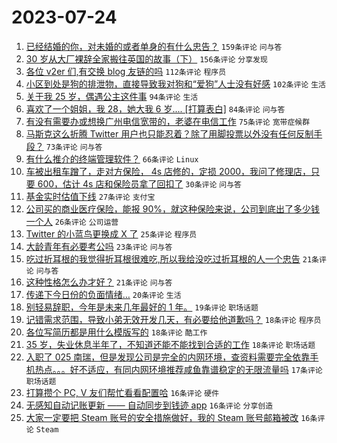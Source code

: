 # 2023-07-24

1. [已经结婚的你，对未婚的或者单身的有什么忠告？](https://www.v2ex.com/t/959198) `159条评论` `问与答`
1. [30 岁从大厂裸辞全家搬往英国的故事（下）](https://www.v2ex.com/t/959091) `156条评论` `分享发现`
1. [各位 v2er 们,有交换 blog 友链的吗](https://www.v2ex.com/t/959167) `112条评论` `程序员`
1. [小区到处是狗的排泄物，直接导致我对狗和“爱狗”人士没有好感](https://www.v2ex.com/t/959099) `102条评论` `生活`
1. [关于我 25 岁，偶遇公主这件事](https://www.v2ex.com/t/959112) `94条评论` `生活`
1. [喜欢了一个姐姐，我 28，她大我 6 岁.... [打算表白]](https://www.v2ex.com/t/959145) `84条评论` `问与答`
1. [有没有需要办或想换广州电信宽带的，老婆在电信工作](https://www.v2ex.com/t/959100) `75条评论` `宽带症候群`
1. [马斯克这么折腾 Twitter 用户也只能忍着？除了用脚投票以外没有任何反制手段？](https://www.v2ex.com/t/959122) `73条评论` `问与答`
1. [有什么推介的终端管理软件？](https://www.v2ex.com/t/959114) `66条评论` `Linux`
1. [车被出租车蹭了，走对方保险， 4s 店修的，定损 2000，我问了修理店，只要 600，估计 4s 店和保险员拿了回扣了](https://www.v2ex.com/t/959268) `30条评论` `问与答`
1. [基金实时估值下线](https://www.v2ex.com/t/959163) `27条评论` `支付宝`
1. [公司买的商业医疗保险，能报 90%，就这种保险来说，公司到底出了多少钱一个人](https://www.v2ex.com/t/959245) `26条评论` `公司运营`
1. [Twitter 的小蓝鸟更换成 X 了](https://www.v2ex.com/t/959367) `25条评论` `程序员`
1. [大龄青年有必要考公吗](https://www.v2ex.com/t/959101) `23条评论` `问与答`
1. [吃过折耳根的我觉得折耳根很难吃,所以我给没吃过折耳根的人一个忠告](https://www.v2ex.com/t/959286) `21条评论` `问与答`
1. [这种性格怎么办才好？](https://www.v2ex.com/t/959205) `21条评论` `问与答`
1. [传递下今日份的负面情绪…](https://www.v2ex.com/t/959165) `20条评论` `生活`
1. [别轻易辞职，今年是未来几年最好的 1 年。](https://www.v2ex.com/t/959330) `19条评论` `职场话题`
1. [记错需求范围，导致小弟无效开发几天，有必要给他道歉吗？](https://www.v2ex.com/t/959338) `18条评论` `程序员`
1. [各位写简历都是用什么模版写的](https://www.v2ex.com/t/959149) `18条评论` `酷工作`
1. [35 岁，失业休息半年了，不知道还能不能找到合适的工作](https://www.v2ex.com/t/959148) `18条评论` `职场话题`
1. [入职了 025 南瑞，但是发现公司是完全的内网环境，查资料需要完全依靠手机热点。。。好不适应，有同内网环境推荐咸鱼靠谱稳定的无限流量吗](https://www.v2ex.com/t/959303) `17条评论` `职场话题`
1. [打算攒个 PC, V 友们帮忙看看配置哈](https://www.v2ex.com/t/959356) `16条评论` `硬件`
1. [无感知自动记账更新 —— 自动同步到钱迹 app](https://www.v2ex.com/t/959285) `16条评论` `分享创造`
1. [大家一定要把 Steam 账号的安全措施做好，我的 Steam 账号邮箱被改](https://www.v2ex.com/t/959182) `16条评论` `Steam`
